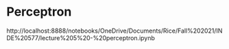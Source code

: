 # Perceptron
http://localhost:8888/notebooks/OneDrive/Documents/Rice/Fall%202021/INDE%20577/lecture%205%20-%20perceptron.ipynb
